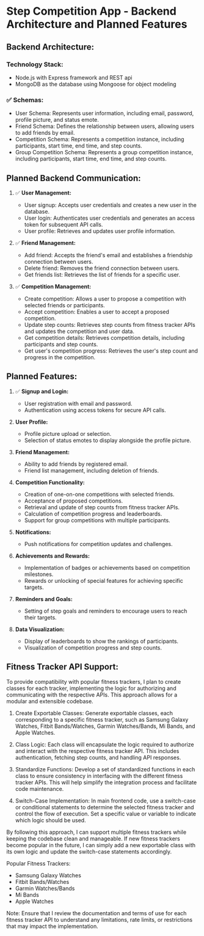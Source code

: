 # Step Competition App - Backend Architecture and Planned Features

## Backend Architecture:

### Technology Stack:
- Node.js with Express framework and REST api
- MongoDB as the database using Mongoose for object modeling

### ✅ Schemas:
- User Schema: Represents user information, including email, password, profile picture, and status emote.
- Friend Schema: Defines the relationship between users, allowing users to add friends by email.
- Competition Schema: Represents a competition instance, including participants, start time, end time, and step counts.
- Group Competition Schema: Represents a group competition instance, including participants, start time, end time, and step counts.

## Planned Backend Communication:

1. ✅ **User Management:**
   - User signup: Accepts user credentials and creates a new user in the database.
   - User login: Authenticates user credentials and generates an access token for subsequent API calls.
   - User profile: Retrieves and updates user profile information.

2. ✅ **Friend Management:**
   - Add friend: Accepts the friend's email and establishes a friendship connection between users.
   - Delete friend: Removes the friend connection between users.
   - Get friends list: Retrieves the list of friends for a specific user.

3. ✅ **Competition Management:**
   - Create competition: Allows a user to propose a competition with selected friends or participants.
   - Accept competition: Enables a user to accept a proposed competition.
   - Update step counts: Retrieves step counts from fitness tracker APIs and updates the competition and user data.
   - Get competition details: Retrieves competition details, including participants and step counts.
   - Get user's competition progress: Retrieves the user's step count and progress in the competition.

## Planned Features:

1. ✅ **Signup and Login:**
   - User registration with email and password.
   - Authentication using access tokens for secure API calls.

2. **User Profile:**
   - Profile picture upload or selection.
   - Selection of status emotes to display alongside the profile picture.

3. **Friend Management:**
   - Ability to add friends by registered email.
   - Friend list management, including deletion of friends.

4. **Competition Functionality:**
   - Creation of one-on-one competitions with selected friends.
   - Acceptance of proposed competitions.
   - Retrieval and update of step counts from fitness tracker APIs.
   - Calculation of competition progress and leaderboards.
   - Support for group competitions with multiple participants.

5. **Notifications:**
   - Push notifications for competition updates and challenges.

6. **Achievements and Rewards:**
   - Implementation of badges or achievements based on competition milestones.
   - Rewards or unlocking of special features for achieving specific targets.

7. **Reminders and Goals:**
   - Setting of step goals and reminders to encourage users to reach their targets.

8. **Data Visualization:**
   - Display of leaderboards to show the rankings of participants.
   - Visualization of competition progress and step counts.

## Fitness Tracker API Support:

To provide compatibility with popular fitness trackers, I plan to create classes for each tracker, implementing the logic for authorizing and communicating with the respective APIs. This approach allows for a modular and extensible codebase.

1. Create Exportable Classes: Generate exportable classes, each corresponding to a specific fitness tracker, such as Samsung Galaxy Watches, Fitbit Bands/Watches, Garmin Watches/Bands, Mi Bands, and Apple Watches.

2. Class Logic: Each class will encapsulate the logic required to authorize and interact with the respective fitness tracker API. This includes authentication, fetching step counts, and handling API responses.

3. Standardize Functions: Develop a set of standardized functions in each class to ensure consistency in interfacing with the different fitness tracker APIs. This will help simplify the integration process and facilitate code maintenance.

4. Switch-Case Implementation: In main frontend code, use a switch-case or conditional statements to determine the selected fitness tracker and control the flow of execution. Set a specific value or variable to indicate which logic should be used.

By following this approach, I can support multiple fitness trackers while keeping the codebase clean and manageable. If new fitness trackers become popular in the future, I can simply add a new exportable class with its own logic and update the switch-case statements accordingly.

Popular Fitness Trackers:
- Samsung Galaxy Watches
- Fitbit Bands/Watches
- Garmin Watches/Bands
- Mi Bands
- Apple Watches

Note: Ensure that I review the documentation and terms of use for each fitness tracker API to understand any limitations, rate limits, or restrictions that may impact the implementation.
